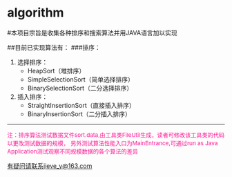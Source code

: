 # algorithm
#本项目宗旨是收集各种排序和搜索算法并用JAVA语言加以实现

##目前已实现算法有：
###排序：
1. 选择排序：
	* HeapSort（堆排序）
	* SimpleSelectionSort（简单选择排序）
	* BinarySelectionSort（二分选择排序）
2. 插入排序：
	* StraightInsertionSort（直接插入排序）
	* BinaryInsertionSort（二分插入排序）

***

<font color=DeepPink size=2>注：排序算法测试数据文件sort.data,由工具类FileUtil生成，读者可修改该工具类的代码以更改测试数据的规模，
另外测试算法性能入口为MainEntrance,可通过run as Java Application测试观察不同规模数据的各个算法的差异</font>

有疑问请联系jieve_y@163.com


